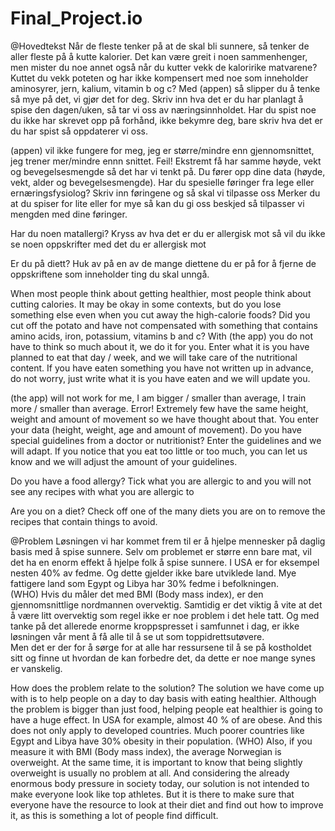 # Final_Project.io


@Hovedtekst
Når de fleste tenker på at de skal bli sunnere, så tenker de aller fleste på å kutte kalorier. Det kan være greit i noen sammenhenger, men mister du noe annet også når du kutter vekk de kaloririke matvarene? Kuttet du vekk poteten og har ikke kompensert med noe som inneholder aminosyrer, jern, kalium, vitamin b og c? Med (appen) så slipper du å tenke så mye på det, vi gjør det for deg. Skriv inn hva det er du har planlagt å spise den dagen/uken, så tar vi oss av næringsinnholdet. Har du spist noe du ikke har skrevet opp på forhånd, ikke bekymre deg, bare skriv hva det er du har spist så oppdaterer vi oss.


(appen) vil ikke fungere for meg, jeg er større/mindre enn gjennomsnittet, jeg trener mer/mindre ennn snittet. Feil! Ekstremt få har samme høyde, vekt og bevegelsesmengde så det har vi tenkt på. Du fører opp dine data (høyde, vekt, alder og bevegelsesmengde). Har du spesielle føringer fra lege eller ernæringsfysiolog? Skriv inn føringene og så skal vi tilpasse oss Merker du at du spiser for lite eller for mye så kan du gi oss beskjed så tilpasser vi mengden med dine føringer.

Har du noen matallergi? Kryss av hva det er du er allergisk mot så vil du ikke se noen oppskrifter med det du er allergisk mot

Er du på diett? Huk av på en av de mange diettene du er på for å fjerne de oppskriftene som inneholder ting du skal unngå.


When most people think about getting healthier, most people think about cutting calories. It may be okay in some contexts, but do you lose something else even when you cut away the high-calorie foods? Did you cut off the potato and have not compensated with something that contains amino acids, iron, potassium, vitamins b and c? With (the app) you do not have to think so much about it, we do it for you. Enter what it is you have planned to eat that day / week, and we will take care of the nutritional content. If you have eaten something you have not written up in advance, do not worry, just write what it is you have eaten and we will update you.


(the app) will not work for me, I am bigger / smaller than average, I train more / smaller than average. Error! Extremely few have the same height, weight and amount of movement so we have thought about that. You enter your data (height, weight, age and amount of movement). Do you have special guidelines from a doctor or nutritionist? Enter the guidelines and we will adapt. If you notice that you eat too little or too much, you can let us know and we will adjust the amount of your guidelines.

Do you have a food allergy? Tick ​​what you are allergic to and you will not see any recipes with what you are allergic to

Are you on a diet? Check off one of the many diets you are on to remove the recipes that contain things to avoid.



@Problem
Løsningen vi har kommet frem til er å hjelpe mennesker på daglig basis med å spise sunnere. Selv om problemet er større enn bare mat, vil det ha en enorm effekt å hjelpe folk å spise sunnere. I USA er for eksempel nesten 40% av fedme. Og dette gjelder ikke bare utviklede land. Mye fattigere land som Egypt og Libya har 30% fedme i befolkningen. <br> (WHO) Hvis du måler det med BMI (Body mass index), er den gjennomsnittlige nordmannen overvektig.
Samtidig er det viktig å vite at det å være litt overvektig som regel ikke er noe problem i det hele tatt. Og med tanke på det allerede enorme kroppspresset i samfunnet i dag, er ikke løsningen vår ment å få alle til å se ut som toppidrettsutøvere. <br>
Men det er der for å sørge for at alle har ressursene til å se på kostholdet sitt og finne ut hvordan de kan forbedre det, da dette er noe mange synes er vanskelig.


How does the problem relate to the solution?
The solution we have come up with is to help people on a day to day basis with eating healthier. Although the problem is bigger than just food, helping people eat healthier is going to have a huge effect. In USA for example, almost 40 % of are obese.  And this does not only apply to developed countries. Much poorer countries like Egypt and Libya have 30% obesity in their population. (WHO) Also, if you measure it with BMI (Body mass index), the average Norwegian is overweight.
At the same time, it is important to know that being slightly overweight is usually no problem at all. And considering the already enormous body pressure in society today, our solution is not intended to make everyone look like top athletes. But it is there to make sure that everyone have the resource to look at their diet and find out how to improve it, as this is something a lot of people find difficult.
